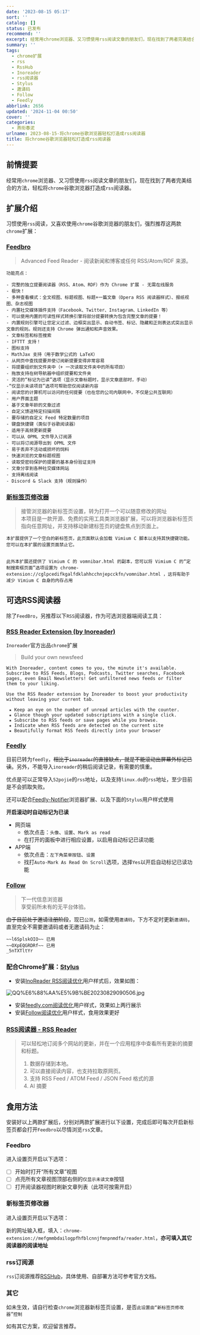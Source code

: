 ```yaml
---
date: '2023-08-15 05:17'
sort: ''
catalog: []
status: 已发布
recommend: ''
excerpt: 经常用chrome浏览器、又习惯使用rss阅读文章的朋友们，现在找到了两者完美结合的方法，轻松将chrome谷歌浏览器打造成rss阅读器。
summary: ''
tags:
  - chrome扩展
  - rss
  - RssHub
  - Inoreader
  - rss阅读器
  - Stylus
  - 邀请码
  - Follow
  - Feedly
abbrlink: 2656
updated: '2024-11-04 00:50'
cover: ''
categories:
  - 燕衔春泥
urlname: 2023-08-15-将chrome谷歌浏览器轻松打造成rss阅读器
title: 将chrome谷歌浏览器轻松打造成rss阅读器
---
```


## 前情提要


经常用`chrome`浏览器、又习惯使用`rss`阅读文章的朋友们，现在找到了两者完美结合的方法，轻松将`chrome`谷歌浏览器打造成`rss`阅读器。


## 扩展介绍


习惯使用`rss`阅读，又喜欢使用`chrome`谷歌浏览器的朋友们，强烈推荐这两款`chrome`扩展：


### [**Feedbro**](https://chrome.google.com/webstore/detail/feedbro/mefgmmbdailogpfhfblcnnjfmnpnmdfa?hl=zh-CN)


> Advanced Feed Reader - 阅读新闻和博客或任何 RSS/Atom/RDF 来源。


> 


	功能亮点：

	- 完整的独立提要阅读器（RSS、Atom、RDF）作为 Chrome 扩展 - 无需在线服务
	- 极快！
	- 多种查看模式：全文视图、标题视图、标题+一篇文章（Opera RSS 阅读器样式）、报纸视图、杂志视图
	- 内置社交媒体插件支持（Facebook、Twitter、Instagram、LinkedIn 等）
	- 可以使用内置的可读性样式转换引擎将部分提要转换为包含完整文章的提要！
	- 内置规则引擎可让您定义过滤、边框突出显示、自动书签、标记、隐藏和正则表达式突出显示文章的规则。规则还支持 Chrome 弹出通知和声音效果。
	- 文章标签和标签搜索
	- IFTTT 支持！
	- 图标支持
	- MathJax 支持（用于数学公式的 LaTeX）
	- 从网页中查找提要并使订阅新提要变得非常容易
	- 将提要组织到文件夹中（+ 一次读取文件夹中的所有项目）
	- 拖放支持在树导航器中组织提要和文件夹
	- 灵活的“标记为已读”选项（显示文章标题时，显示文章底部时，手动）
	-“仅显示未读项目”选项可帮助您仅阅读新内容
	- 阅读您的计算机可以访问的任何提要（也在您的公司内联网中，不仅是公共互联网）
	- 用户界面主题
	- 基于文章年龄的文章过滤
	- 自定义馈送特定扫描间隔
	- 要存储的自定义 Feed 特定数量的项目
	- 键盘快捷键（类似于谷歌阅读器）
	- 适用于高频更新提要
	- 可以从 OPML 文件导入订阅源
	- 可以将订阅源导出到 OPML 文件
	- 易于丢弃不活动或损坏的饲料
	- 快速浏览的文章标题视图
	- 读取受密码保护的提要的基本身份验证支持
	- 文章分享到各种社交媒体网站
	- 支持离线阅读
	- Discord & Slack 支持（规则操作）

### [**新标签页修改器**](https://chrome.google.com/webstore/detail/newtab-adapter/cglpcedifkgalfdklahhcchnjepcckfn/related?hl=zh-CN)


> 接管浏览器的新标签页设置，转为打开一个可以随意修改的网址  
> 本项目是一款开源、免费的实用工具类浏览器扩展，可以将浏览器新标签页指向任意网址，并支持移动新建标签页的键盘焦点到页面上。


	本扩展提供了一个空白的新标签页，此页面默认会加载 Vimium C 脚本以支持其快捷键功能。您可以在本扩展的设置页面禁止它。


	此外本扩展还提供了 Vimium C 的 vomnibar.html 的副本，您可以将 Vimium C 的“定制搜索框页面”选项设置为 chrome-extension://cglpcedifkgalfdklahhcchnjepcckfn/vomnibar.html ，这将有助于减少 Vimium C 自身的内存占用


## 可选RSS阅读器


除了`FeedBro`，另推荐以下`RSS`阅读器，作为可选浏览器端阅读工具：


### [**RSS Reader Extension (by Inoreader)**](https://chrome.google.com/webstore/detail/rss-reader-extension-by-i/kfimphpokifbjgmjflanmfeppcjimgah)


`Inoreader`官方出品`chrome`扩展


> Build your own newsfeed


	With Inoreader, content comes to you, the minute it's available. Subscribe to RSS Feeds, Blogs, Podcasts, Twitter searches, Facebook pages, even Email Newsletters! Get unfiltered news feeds or filter them to your liking.
	
	Use the RSS Reader extension by Inoreader to boost your productivity without leaving your current tab.
	
	 ★ Keep an eye on the number of unread articles with the counter.
	 ★ Glance though your updated subscriptions with a single click.
	 ★ Subscribe to RSS feeds or save pages while you browse.
	 ★ Indicate when RSS feeds are detected on the current site
	 ★ Beautifully format RSS feeds directly into your browser


### [Feedly](https://feedly.com/)


目前已转为`feedly`，~~相比于~~~~`inoreader`~~~~的直接缺点，就是不能滚动出屏幕外标记已读~~。另外，不能导入`inoreader`的稍后阅读记录，有需要的慎重。


优点是可以正常导入`52pojie`的`rss`地址，以及支持`linux.do`的`rss`地址，至少目前是不会抓取失败。


还可以配合[Feedly-Notifier](https://olsh.me/Feedly-Notifier/)浏览器扩展、以及下面的`Stylus`用户样式使用


**开启滚动时自动标记为已读**

- 网页端
	- 依次点击：`头像`、`设置`、`Mark as read`
	- 在打开的面板中进行相应设置，以启用自动标记已读功能
- APP端
	- 依次点击：`左下角菜单按钮`、`设置`
	- 找打`Auto-Mark As Read On Scroll`选项，选择`Yes`以开启自动标记已读功能

### [Follow](https://follow.is/)


> 下一代信息浏览器  
> 享受前所未有的无平台体验。


~~由于目前处于邀请注册阶段~~，现已`公测`，如需使用`邀请码`，下方不定时更新`邀请码`，直至完全不需要邀请码或者无邀请码为止：


```text
~~l6SplskOIO~~ 已用
~~OXpEQGRDRf~~ 已用
_5nTXTltYr
```


### 配合Chrome扩展：[Stylus](https://chrome.google.com/webstore/detail/stylus/clngdbkpkpeebahjckkjfobafhncgmne)

- 安装[InoReader RSS阅读优化](https://userstyles.world/style/11774/inoreader-rss)用户样式后，效果如图：

![QQ%E6%88%AA%E5%9B%BE20230829090506.jpg](https://image.bmqy.net/upload/QQ%E6%88%AA%E5%9B%BE20230829090506.jpg)

- 安装[feedly.com阅读优化](https://userstyles.world/style/16741/feedly-com)用户样式，效果如上两行展示
- 安装[Follow阅读优化](https://userstyles.world/style/18535/follow)用户样式，食用效果更好

### [**RSS阅读器 - RSS Reader**](https://chrome.google.com/webstore/detail/rss-reader/bfdoopgbjcacghflbbdikollnphobemo)


> 可以轻松地订阅多个网站的更新，并在一个应用程序中查看所有更新的摘要和标题。  
>   
> 1. 数据存储到本地。  
> 2. 可以直接阅读内容，也支持拉取原网页。  
> 3. 支持 RSS Feed / ATOM Feed / JSON Feed 格式的源  
> 4. AI 摘要


## 食用方法


安装好以上两款扩展后，分别对两款扩展进行以下设置，完成后即可每次开启新标签页都会打开`Feedbro`以尽情浏览`rss`文章。


### **Feedbro**


进入设置页开启以下选项：

- [ ] 开始时打开“所有文章”视图
- [ ] 点亮所有文章视图顶部右侧的`仅显示未读文章`按钮
- [ ] 打开阅读器视图时刷新文章列表（此项可按需开启）

### **新标签页修改器**


进入设置页开启以下选项：


新的网址输入框，填入：`chrome-extension://mefgmmbdailogpfhfblcnnjfmnpnmdfa/reader.html`，**亦可填入其它阅读器的阅读地址**


### rss订阅源


`rss`订阅源推荐[RSSHub](https://github.com/DIYgod/RSSHub)，具体使用、自部署方法可参考官方文档。


### 其它


如未生效，请自行检查`chrome`浏览器新标签页设置，是否`此设置由“新标签页修改器”控制`


如有其它方案，欢迎留言推荐。


